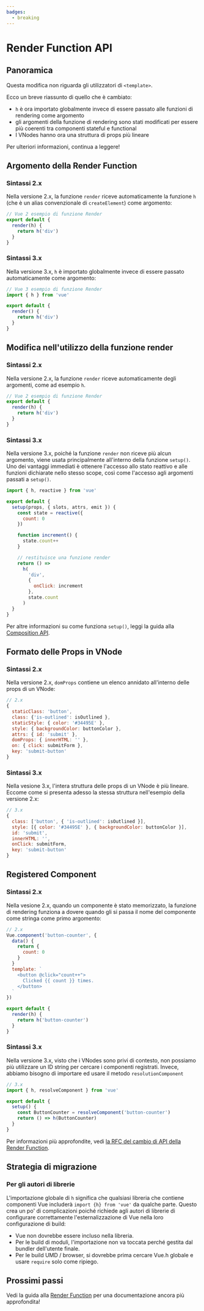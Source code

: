 ```yaml
---
badges:
  - breaking
---
```


# Render Function API <MigrationBadges :badges="$frontmatter.badges" />

## Panoramica

Questa modifica non riguarda gli utilizzatori di `<template>`.

Ecco un breve riassunto di quello che è cambiato:

- `h` è ora importato globalmente invece di essere passato alle funzioni di rendering come argomento
- gli argomenti della funzione di rendering sono stati modificati per essere più coerenti tra componenti stateful e functional
- I VNodes hanno ora una struttura di props più lineare

Per ulteriori informazioni, continua a leggere!

## Argomento della Render Function

### Sintassi 2.x

Nella versione 2.x, la funzione `render` riceve automaticamente la funzione `h` (che è un alias convenzionale di `createElement`) come argomento:

```js
// Vue 2 esempio di funzione Render
export default {
  render(h) {
    return h('div')
  }
}
```

### Sintassi 3.x

Nella versione 3.x, `h` è importato globalmente invece di essere passato automaticamente come argomento:

```js
// Vue 3 esempio di funzione Render
import { h } from 'vue'

export default {
  render() {
    return h('div')
  }
}
```

## Modifica nell'utilizzo della funzione render

### Sintassi 2.x

Nella versione 2.x, la funzione `render` riceve automaticamente degli argomenti, come ad esempio `h`.

```js
// Vue 2 esempio di funzione Render
export default {
  render(h) {
    return h('div')
  }
}
```

### Sintassi 3.x

Nella versione 3.x, poiché la funzione `render` non riceve più alcun argomento, viene usata principalmente all'interno della funzione `setup()`. Uno dei vantaggi immediati è ottenere l'accesso allo stato reattivo e alle funzioni dichiarate nello stesso scope, così come l'accesso agli argomenti passati a `setup()`.

```js
import { h, reactive } from 'vue'

export default {
  setup(props, { slots, attrs, emit }) {
    const state = reactive({
      count: 0
    })

    function increment() {
      state.count++
    }

    // restituisce una funzione render
    return () =>
      h(
        'div',
        {
          onClick: increment
        },
        state.count
      )
  }
}
```

Per altre informazioni su come funziona `setup()`, leggi la guida alla [Composition API](/guide/composition-api-introduction.html).

## Formato delle Props in VNode

### Sintassi 2.x

Nella versione 2.x, `domProps` contiene un elenco annidato all'interno delle props di un VNode:

```js
// 2.x
{
  staticClass: 'button',
  class: {'is-outlined': isOutlined },
  staticStyle: { color: '#34495E' },
  style: { backgroundColor: buttonColor },
  attrs: { id: 'submit' },
  domProps: { innerHTML: '' },
  on: { click: submitForm },
  key: 'submit-button'
}
```

### Sintassi 3.x

Nella vesione 3.x, l'intera struttura delle props di un VNode è più lineare. Eccome come si presenta adesso la stessa struttura nell'esempio della versione 2.x:


```js
// 3.x
{
  class: ['button', { 'is-outlined': isOutlined }],
  style: [{ color: '#34495E' }, { backgroundColor: buttonColor }],
  id: 'submit',
  innerHTML: '',
  onClick: submitForm,
  key: 'submit-button'
}
```

## Registered Component

### Sintassi 2.x

Nella vesione 2.x, quando un componente è stato memorizzato, la funzione di rendering funziona a dovere quando gli si passa il nome del componente come stringa come primo argomento:


```js
// 2.x
Vue.component('button-counter', {
  data() {
    return {
      count: 0
    }
  }
  template: `
    <button @click="count++">
      Clicked {{ count }} times.
    </button>
  `
})

export default {
  render(h) {
    return h('button-counter')
  }
}
```

### Sintassi 3.x

Nella versione 3.x, visto che i VNodes sono privi di contesto, non possiamo più utilizzare un ID string per cercare i componenti registrati. Invece, abbiamo bisogno di importare ed usare il metodo `resolutionComponent`

```js
// 3.x
import { h, resolveComponent } from 'vue'

export default {
  setup() {
    const ButtonCounter = resolveComponent('button-counter')
    return () => h(ButtonCounter)
  }
}
```

Per informazioni più approfondite, vedi [la RFC del cambio di API della Render Function](https://github.com/vuejs/rfcs/blob/master/active-rfcs/0008-render-function-api-change.md#context-free-vnodes).

## Strategia di migrazione

### Per gli autori di librerie

L'importazione globale di `h` significa che qualsiasi libreria che contiene componenti Vue includerà `import {h} from 'vue'` da qualche parte. Questo crea un po' di complicazioni poiché richiede agli autori di librerie di configurare correttamente l'esternalizzazione di Vue nella loro configurazione di build:

- Vue non dovrebbe essere incluso nella libreria.
- Per le build di moduli, l'importazione non va toccata perché gestita dal bundler dell'utente finale.
- Per le build UMD / browser, si dovrebbe prima cercare Vue.h globale e usare `require` solo come ripiego.

## Prossimi passi

Vedi la guida alla [Render Function](/guide/render-function) per una documentazione ancora più approfondita!

